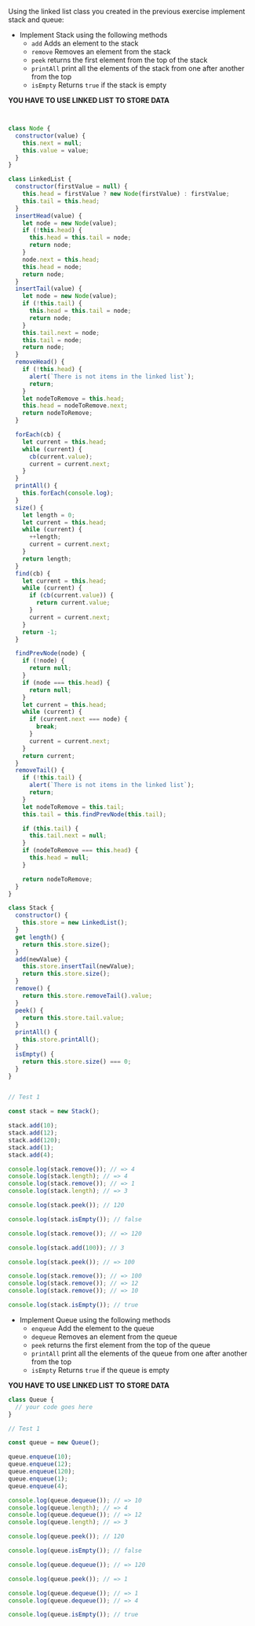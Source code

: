 Using the linked list class you created in the previous exercise implement stack and queue:

- Implement Stack using the following methods
  - `add` Adds an element to the stack
  - `remove` Removes an element from the stack
  - `peek` returns the first element from the top of the stack
  - `printAll` print all the elements of the stack from one after another from the top
  - `isEmpty` Returns `true` if the stack is empty

**YOU HAVE TO USE LINKED LIST TO STORE DATA**

```js


class Node {
  constructor(value) {
    this.next = null;
    this.value = value;
  }
}

class LinkedList {
  constructor(firstValue = null) {
    this.head = firstValue ? new Node(firstValue) : firstValue;
    this.tail = this.head;
  }
  insertHead(value) {
    let node = new Node(value);
    if (!this.head) {
      this.head = this.tail = node;
      return node;
    }
    node.next = this.head;
    this.head = node;
    return node;
  }
  insertTail(value) {
    let node = new Node(value);
    if (!this.tail) {
      this.head = this.tail = node;
      return node;
    }
    this.tail.next = node;
    this.tail = node;
    return node;
  }
  removeHead() {
    if (!this.head) {
      alert(`There is not items in the linked list`);
      return;
    }
    let nodeToRemove = this.head;
    this.head = nodeToRemove.next;
    return nodeToRemove;
  }

  forEach(cb) {
    let current = this.head;
    while (current) {
      cb(current.value);
      current = current.next;
    }
  }
  printAll() {
    this.forEach(console.log);
  }
  size() {
    let length = 0;
    let current = this.head;
    while (current) {
      ++length;
      current = current.next;
    }
    return length;
  }
  find(cb) {
    let current = this.head;
    while (current) {
      if (cb(current.value)) {
        return current.value;
      }
      current = current.next;
    }
    return -1;
  }

  findPrevNode(node) {
    if (!node) {
      return null;
    }
    if (node === this.head) {
      return null;
    }
    let current = this.head;
    while (current) {
      if (current.next === node) {
        break;
      }
      current = current.next;
    }
    return current;
  }
  removeTail() {
    if (!this.tail) {
      alert(`There is not items in the linked list`);
      return;
    }
    let nodeToRemove = this.tail;
    this.tail = this.findPrevNode(this.tail);

    if (this.tail) {
      this.tail.next = null;
    }
    if (nodeToRemove === this.head) {
      this.head = null;
    }

    return nodeToRemove;
  }
}

class Stack {
  constructor() {
    this.store = new LinkedList();
  }
  get length() {
    return this.store.size();
  }
  add(newValue) {
    this.store.insertTail(newValue);
    return this.store.size();
  }
  remove() {
    return this.store.removeTail().value;
  }
  peek() {
    return this.store.tail.value;
  }
  printAll() {
    this.store.printAll();
  }
  isEmpty() {
    return this.store.size() === 0;
  }
}


// Test 1

const stack = new Stack();

stack.add(10);
stack.add(12);
stack.add(120);
stack.add(1);
stack.add(4);

console.log(stack.remove()); // => 4
console.log(stack.length); // => 4
console.log(stack.remove()); // => 1
console.log(stack.length); // => 3

console.log(stack.peek()); // 120

console.log(stack.isEmpty()); // false

console.log(stack.remove()); // => 120

console.log(stack.add(100)); // 3

console.log(stack.peek()); // => 100

console.log(stack.remove()); // => 100
console.log(stack.remove()); // => 12
console.log(stack.remove()); // => 10

console.log(stack.isEmpty()); // true
```

- Implement Queue using the following methods
  - `enqueue` Add the element to the queue
  - `dequeue` Removes an element from the queue
  - `peek` returns the first element from the top of the queue
  - `printAll` print all the elements of the queue from one after another from the top
  - `isEmpty` Returns `true` if the queue is empty

**YOU HAVE TO USE LINKED LIST TO STORE DATA**

```js
class Queue {
  // your code goes here
}

// Test 1

const queue = new Queue();

queue.enqueue(10);
queue.enqueue(12);
queue.enqueue(120);
queue.enqueue(1);
queue.enqueue(4);

console.log(queue.dequeue()); // => 10
console.log(queue.length); // => 4
console.log(queue.dequeue()); // => 12
console.log(queue.length); // => 3

console.log(queue.peek()); // 120

console.log(queue.isEmpty()); // false

console.log(queue.dequeue()); // => 120

console.log(queue.peek()); // => 1

console.log(queue.dequeue()); // => 1
console.log(queue.dequeue()); // => 4

console.log(queue.isEmpty()); // true
```
